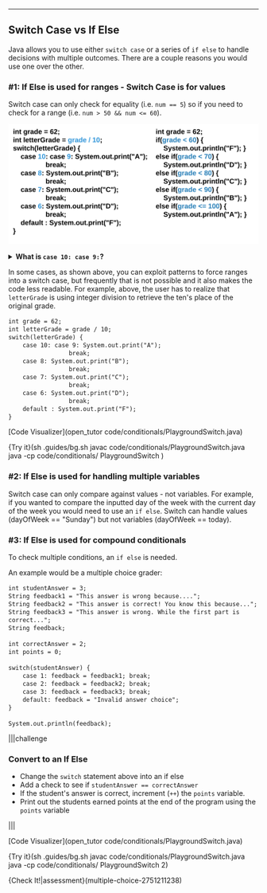 ----------

## Switch Case vs If Else

Java allows you to use either `switch case` or a series of `if else` to handle decisions with multiple outcomes. There are a couple reasons you would use one over the other.

### #1: If Else is used for ranges - Switch Case is for values
Switch case can only check for equality (i.e. `num == 5`) so if you need to check for a range (i.e. `num > 50 && num <= 60`).

![.guides/img/Switch-Case-vs-If-Else](.guides/img/Switch-Case-vs-If-Else.png)

<details><summary> <b>What is <code>case 10: case 9:</code>?</b></summary> Sometimes, the code for multiple cases is the same. Instead of repeating code, you can list multiple cases before the code. Here is another example: ![.guides/img/Multiple_Case-Labels](.guides/img/Multiple_Case-Labels.png) </details>

In some cases, as shown above, you can exploit patterns to force ranges into a switch case, but frequently that is not possible and it also makes the code less readable. For example, above, the user has to realize that `letterGrade` is using integer division to retrieve the ten's place of the original grade.

```
int grade = 62;
int letterGrade = grade / 10;
switch(letterGrade) {
    case 10: case 9: System.out.print("A"); 
                 break;
    case 8: System.out.print("B"); 
                 break;
    case 7: System.out.print("C"); 
                 break;
    case 6: System.out.print("D"); 
                 break;
    default : System.out.print("F");
}
```

[Code Visualizer](open_tutor code/conditionals/PlaygroundSwitch.java)

{Try it}(sh .guides/bg.sh javac code/conditionals/PlaygroundSwitch.java java -cp code/conditionals/ PlaygroundSwitch )


### #2: If Else is used for handling multiple variables
Switch case can only compare against values - not variables. For example, if you wanted to compare the inputted day of the week with the current day of the week you would need to use an `if else`. Switch can handle values (dayOfWeek == "Sunday") but not variables (dayOfWeek == today).

### #3: If Else is used for compound conditionals
To check multiple conditions, an `if else` is needed. 

An example would be a multiple choice grader:
```
int studentAnswer = 3;
String feedback1 = "This answer is wrong because....";
String feedback2 = "This answer is correct! You know this because...";
String feedback3 = "This answer is wrong. While the first part is correct...";
String feedback;

int correctAnswer = 2;
int points = 0;

switch(studentAnswer) {
    case 1: feedback = feedback1; break;
    case 2: feedback = feedback2; break;
    case 3: feedback = feedback3; break;
    default: feedback = "Invalid answer choice";
}

System.out.println(feedback);
```

|||challenge
### Convert to an If Else
* Change the `switch` statement above into an if else
* Add a check to see if `studentAnswer == correctAnswer`
* If the student's answer is correct, increment (`++`) the `points` variable.
* Print out the students earned points at the end of the program using the `points` variable

|||


[Code Visualizer](open_tutor code/conditionals/PlaygroundSwitch.java)

{Try it}(sh .guides/bg.sh javac code/conditionals/PlaygroundSwitch.java java -cp code/conditionals/ PlaygroundSwitch 2)

{Check It!|assessment}(multiple-choice-2751211238)

